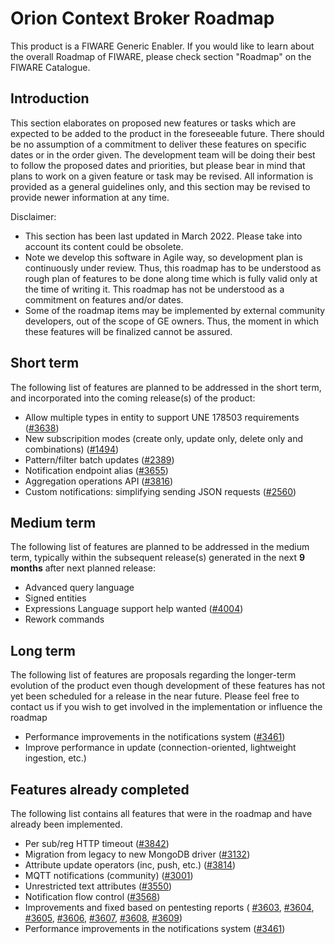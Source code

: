 # Orion Context Broker Roadmap

This product is a FIWARE Generic Enabler. If
you would like to learn about the overall Roadmap of FIWARE, please check
section "Roadmap" on the FIWARE Catalogue.

## Introduction

This section elaborates on proposed new features or tasks which are expected to
be added to the product in the foreseeable future. There should be no assumption
of a commitment to deliver these features on specific dates or in the order
given. The development team will be doing their best to follow the proposed
dates and priorities, but please bear in mind that plans to work on a given
feature or task may be revised. All information is provided as a general
guidelines only, and this section may be revised to provide newer information at
any time.

Disclaimer:

* This section has been last updated in March 2022. Please take into account its 
  content could be obsolete.
* Note we develop this software in Agile way, so development plan is continuously 
  under review. Thus, this roadmap has to be understood as rough plan of features 
  to be done along time which is fully valid only at the time of writing it. This
  roadmap has not be understood as a commitment on features and/or dates.
* Some of the roadmap items may be implemented by external community developers, 
  out of the scope of GE owners. Thus, the moment in which these features will be
  finalized cannot be assured.

## Short term

The following list of features are planned to be addressed in the short term,
and incorporated into the coming release(s) of the product:

- Allow multiple types in entity to support UNE 178503 requirements ([#3638](https://github.com/telefonicaid/fiware-orion/issues/3638))
- New subscripition modes (create only, update only, delete only and combinations) ([#1494](https://github.com/telefonicaid/fiware-orion/issues/1494))
- Pattern/filter batch updates ([#2389](https://github.com/telefonicaid/fiware-orion/issues/2389))
- Notification endpoint alias ([#3655](https://github.com/telefonicaid/fiware-orion/issues/3655))
- Aggregation operations API ([#3816](https://github.com/telefonicaid/fiware-orion/issues/3816))
- Custom notifications: simplifying sending JSON requests ([#2560](https://github.com/telefonicaid/fiware-orion/issues/2560))


## Medium term

The following list of features are planned to be addressed in the medium term,
typically within the subsequent release(s) generated in the next **9 months**
after next planned release:


- Advanced query language
- Signed entities
- Expressions Language support help wanted ([#4004](https://github.com/telefonicaid/fiware-orion/issues/4004))
- Rework commands

## Long term

The following list of features are proposals regarding the longer-term evolution
of the product even though development of these features has not yet been
scheduled for a release in the near future. Please feel free to contact us if
you wish to get involved in the implementation or influence the roadmap

- Performance improvements in the notifications system ([#3461](https://github.com/telefonicaid/fiware-orion/issues/3461))
- Improve performance in update (connection-oriented, lightweight ingestion, etc.)

## Features already completed

The following list contains all features that were in the roadmap and have already been implemented.

- Per sub/reg HTTP timeout ([#3842](https://github.com/telefonicaid/fiware-orion/issues/3842))
- Migration from legacy to new MongoDB driver ([#3132](https://github.com/telefonicaid/fiware-orion/issues/3132))
- Attribute update operators (inc, push, etc.) ([#3814](https://github.com/telefonicaid/fiware-orion/issues/3814))
- MQTT notifications (community) ([#3001](https://github.com/telefonicaid/fiware-orion/issues/3001))
- Unrestricted text attributes ([#3550](https://github.com/telefonicaid/fiware-orion/issues/3550))
- Notification flow control ([#3568](https://github.com/telefonicaid/fiware-orion/issues/3568))
- Improvements and fixed based on pentesting reports (
[#3603](https://github.com/telefonicaid/fiware-orion/issues/3603),
[#3604](https://github.com/telefonicaid/fiware-orion/issues/3604),
[#3605](https://github.com/telefonicaid/fiware-orion/issues/3605),
[#3606](https://github.com/telefonicaid/fiware-orion/issues/3606),
[#3607](https://github.com/telefonicaid/fiware-orion/issues/3607),
[#3608](https://github.com/telefonicaid/fiware-orion/issues/3608),
[#3609](https://github.com/telefonicaid/fiware-orion/issues/3609))
- Performance improvements in the notifications system ([#3461](https://github.com/telefonicaid/fiware-orion/issues/3461))




